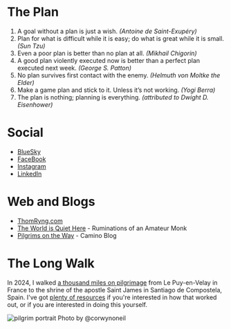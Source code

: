 # The Plan

1. A goal without a plan is just a wish. _(Antoine de Saint-Exupéry)_
2. Plan for what is difficult while it is easy; do what is great while it is small. _(Sun Tzu)_
3. Even a poor plan is better than no plan at all. _(Mikhail Chigorin)_
4. A good plan violently executed now is better than a perfect plan executed next week. _(George S. Patton)_
5. No plan survives first contact with the enemy. _(Helmuth von Moltke the Elder)_
6. Make a game plan and stick to it. Unless it’s not working. _(Yogi Berra)_
7. The plan is nothing; planning is everything. _(attributed to Dwight D. Eisenhower)_

# Social

- [BlueSky](https://bsky.app/profile/thomryng.bsky.social)
- [FaceBook](https://www.facebook.com/thom.ryng)
- [Instagram](https://github.com/thomryng)
- [LinkedIn](https://www.linkedin.com/in/thomryng/)

# Web and Blogs

- [ThomRyng.com](https://www.thomryng.com/)
- [The World is Quiet Here](https://www.thomryng.com/amateurmonk/) - Ruminations of an Amateur Monk
- [Pilgrims on the Way](https://www.thomryng.com/camino/) - Camino Blog

# The Long Walk

In 2024, I walked [a thousand miles on pilgrimage](https://github.com/thomryng/thomryng/blob/main/2024.md) from Le Puy-en-Velay in France to the shrine of the apostle Saint James in Santiago de Compostela, Spain. I've got [plenty of resources](https://github.com/thomryng/thomryng/blob/main/2024.md) if you're interested in how that worked out, or if you are interested in doing this yourself.

![pilgrim portrait](https://github.com/thomryng/thomryng/assets/32556466/8c1f6db7-740a-4eb1-be28-b2e4df76e68a)
Photo by @corwynoneil
